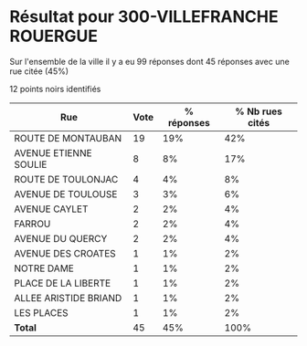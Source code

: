 # Résultat pour 300-VILLEFRANCHE ROUERGUE

Sur l'ensemble de la ville il y a eu 99 réponses dont 45 réponses avec une rue citée (45%)

12 points noirs identifiés

| Rue | Vote | % réponses | % Nb rues cités|
|-----|------|------------|----------------|
| ROUTE DE MONTAUBAN | 19 | 19% | 42%|
| AVENUE ETIENNE SOULIE | 8 | 8% | 17%|
| ROUTE DE TOULONJAC | 4 | 4% | 8%|
| AVENUE DE TOULOUSE | 3 | 3% | 6%|
| AVENUE CAYLET | 2 | 2% | 4%|
| FARROU | 2 | 2% | 4%|
| AVENUE DU QUERCY | 2 | 2% | 4%|
| AVENUE DES CROATES | 1 | 1% | 2%|
| NOTRE DAME | 1 | 1% | 2%|
| PLACE DE LA LIBERTE | 1 | 1% | 2%|
| ALLEE ARISTIDE BRIAND | 1 | 1% | 2%|
| LES PLACES | 1 | 1% | 2%|
| **Total** | 45 | 45% | 100%|
